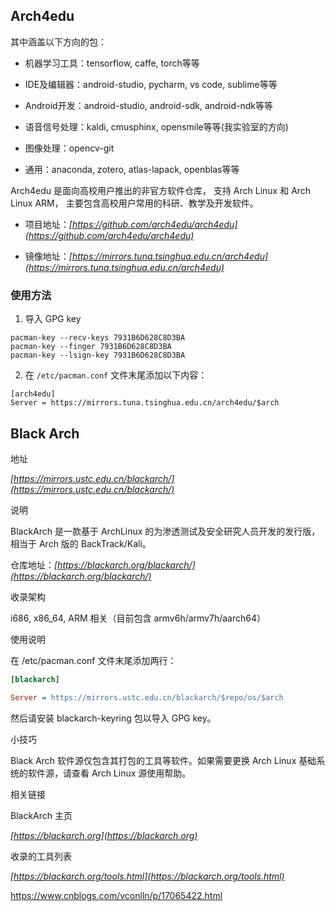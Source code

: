 ## Arch4edu

其中涵盖以下方向的包：

*   机器学习工具：tensorflow, caffe, torch等等

*   IDE及编辑器：android-studio, pycharm, vs code, sublime等等

*   Android开发：android-studio, android-sdk, android-ndk等等

*   语音信号处理：kaldi, cmusphinx, opensmile等等(我实验室的方向)

*   图像处理：opencv-git

*   通用：anaconda, zotero, atlas-lapack, openblas等等

Arch4edu 是面向高校用户推出的非官方软件仓库， 支持 Arch Linux 和 Arch Linux ARM， 主要包含高校用户常用的科研、教学及开发软件。

*   项目地址：*[https://github.com/arch4edu/arch4edu](https://github.com/arch4edu/arch4edu)*

*   镜像地址：*[https://mirrors.tuna.tsinghua.edu.cn/arch4edu](https://mirrors.tuna.tsinghua.edu.cn/arch4edu)*

### 使用方法

1.  导入 GPG key
```shell
pacman-key --recv-keys 7931B6D628C8D3BA
pacman-key --finger 7931B6D628C8D3BA
pacman-key --lsign-key 7931B6D628C8D3BA
```
2.    在 `/etc/pacman.conf` 文件末尾添加以下内容：

```shell
[arch4edu]
Server = https://mirrors.tuna.tsinghua.edu.cn/arch4edu/$arch
```


## Black Arch

地址

*[https://mirrors.ustc.edu.cn/blackarch/](https://mirrors.ustc.edu.cn/blackarch/)*

说明

BlackArch 是一款基于 ArchLinux 的为渗透测试及安全研究人员开发的发行版，相当于 Arch 版的 BackTrack/Kali。

仓库地址：*[https://blackarch.org/blackarch/](https://blackarch.org/blackarch/)*

收录架构

i686, x86\_64, ARM 相关（目前包含 armv6h/armv7h/aarch64）

使用说明

在 /etc/pacman.conf 文件末尾添加两行：

```ini
[blackarch]

Server = https://mirrors.ustc.edu.cn/blackarch/$repo/os/$arch

```

然后请安装 blackarch-keyring 包以导入 GPG key。

小技巧

Black Arch 软件源仅包含其打包的工具等软件。如果需要更换 Arch Linux 基础系统的软件源，请查看 Arch Linux 源使用帮助。

相关链接

BlackArch 主页

*[https://blackarch.org](https://blackarch.org)*

收录的工具列表

*[https://blackarch.org/tools.html](https://blackarch.org/tools.html)*

https://www.cnblogs.com/vconlln/p/17065422.html
